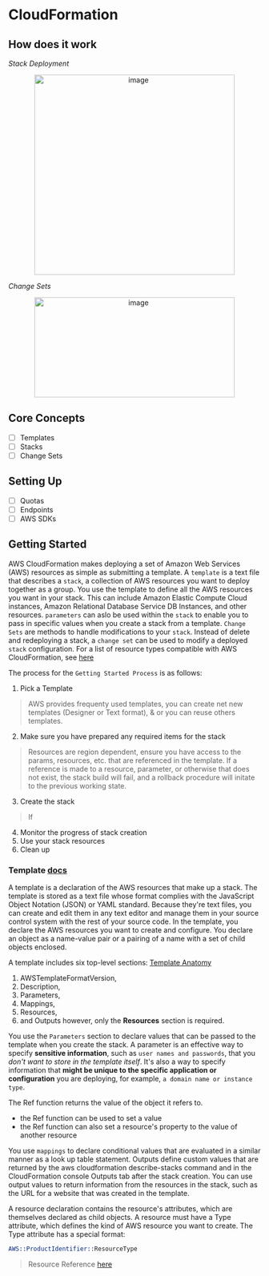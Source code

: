 # CloudFormation

## How does it work 
_Stack Deployment_
<p align="center">
    <img width="400" alt="image" src="https://user-images.githubusercontent.com/8760590/167029869-7b0176ac-772a-4309-b9ba-30b3b5cbeeaa.png">
</p>

_Change Sets_
<p align="center">
    <img width="400" height="200" alt="image" src="https://user-images.githubusercontent.com/8760590/167030082-728f9743-2c2c-4413-960c-f48584101958.png">
</p>

## Core Concepts 
- [ ] Templates
- [ ] Stacks
- [ ] Change Sets 

## Setting Up
- [ ] Quotas
- [ ] Endpoints
- [ ] AWS SDKs

## Getting Started 

AWS CloudFormation makes deploying a set of Amazon Web Services (AWS) resources as simple as submitting a template. A `template` is a text file that describes a `stack`, a collection of AWS resources you want to deploy together as a group. You use the template to define all the AWS resources you want in your stack. This can include Amazon Elastic Compute Cloud instances, Amazon Relational Database Service DB Instances, and other resources.  `parameters` can aslo be used within the `stack` to enable you to pass in specific values when you create a stack from a template. `Change Sets` are methods to handle modifications to your `stack`. Instead of delete and redeploying a stack, a `change set` can be used to modify a deployed `stack` configuration. For a list of resource types compatible with AWS CloudFormation, see [here](https://docs.aws.amazon.com/AWSCloudFormation/latest/UserGuide/aws-template-resource-type-ref.html)

The process for the `Getting Started Process` is as follows: 
1. Pick a Template
> AWS provides frequenty used templates, you can create net new templates (Designer or Text format), & or you can reuse others templates. 

2. Make sure you have prepared any required items for the stack  
> Resources are region dependent, ensure you have access to the params, resources, etc. that are referenced in the template. If a reference is made to a resource, parameter, or otherwise that does not exist, the stack build will fail, and a rollback procedure will initate to the previous working state. 

3. Create the stack
> If 

4. Monitor the progress of stack creation
5. Use your stack resources
6. Clean up

### Template [docs](https://docs.aws.amazon.com/AWSCloudFormation/latest/UserGuide/gettingstarted.templatebasics.html)

A template is a declaration of the AWS resources that make up a stack. The template is stored as a text file whose format complies with the JavaScript Object Notation (JSON) or YAML standard. Because they're text files, you can create and edit them in any text editor and manage them in your source control system with the rest of your source code. In the template, you declare the AWS resources you want to create and configure. You declare an object as a name-value pair or a pairing of a name with a set of child objects enclosed.

A template includes six top-level sections: [Template Anatomy](https://docs.aws.amazon.com/AWSCloudFormation/latest/UserGuide/template-anatomy.html)
1. AWSTemplateFormatVersion, 
2. Description, 
3. Parameters, 
4. Mappings, 
5. Resources, 
6. and Outputs however, only the **Resources** section is required.

You use the `Parameters` section to declare values that can be passed to the template when you create the stack. A parameter is an effective way to specify **sensitive information**, such as `user names and passwords`, that you _don't want to store in the template itself_. It's also a way to specify information that **might be unique to the specific application or configuration** you are deploying, for example, `a domain name or instance type`.

The Ref function returns the value of the object it refers to.
 - the Ref function can be used to set a value
 - the Ref function can also set a resource's property to the value of another resource

You use `mappings` to declare conditional values that are evaluated in a similar manner as a look up table statement. Outputs define custom values that are returned by the aws cloudformation describe-stacks command and in the CloudFormation console Outputs tab after the stack creation. You can use output values to return information from the resources in the stack, such as the URL for a website that was created in the template.

A resource declaration contains the resource's attributes, which are themselves declared as child objects. A resource must have a Type attribute, which defines the kind of AWS resource you want to create. The Type attribute has a special format:

```s
AWS::ProductIdentifier::ResourceType
```

> Resource Reference [here](https://docs.aws.amazon.com/AWSCloudFormation/latest/UserGuide/template-reference.html)

